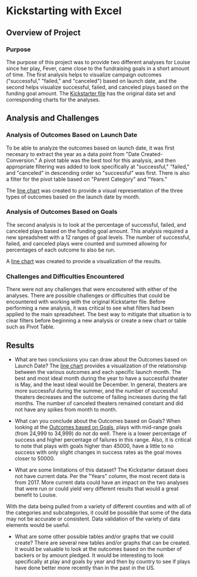 # Kickstarting with Excel

## Overview of Project

### Purpose
The purpose of this project was to provide two different analyses for Louise since her play, Fever, came close to the fundraising goals in a short amount of time. The first analysis helps to visualize campaign outcomes ("successful," "failed," and "canceled") based on launch date, and the second helps visualize successful, failed, and canceled plays based on the funding goal amount. The [Kickstarter file](Kickstarter_Challenge.zip) has the original data set and corresponding charts for the analyses. 

## Analysis and Challenges

### Analysis of Outcomes Based on Launch Date
To be able to analyze the outcomes based on launch date, it was first necesary to extract the year as a data point from "Date Created-Conversion." A pivot table was the best tool for this analysis, and then appropriate filtering was added to look specifically at "successful," "failed," and "canceled" in descending order so "successful" was first. There is also a filter for the pivot table based on "Parent Category" and "Years."

The [line chart](resources/Theater_Outcomes_vs_Launch.png) was created to provide a visual representation of the three types of outcomes based on the launch date by month. 

### Analysis of Outcomes Based on Goals
The second analysis is to look at the percentage of successful, failed, and canceled plays based on the funding goal amount. This analysis required a new spreadsheet with a 12 ranges of goal levels. The number of successful, failed, and canceled plays were counted and summed allowing for percentages of each outcome to also be run. 

A [line chart](resources/Outcomes_vs_Goals.png) was created to provide a visualization of the results.

### Challenges and Difficulties Encountered
There were not any challenges that were encoutered with either of the analyses. There are possible challenges or difficulties that could be encountered with working with the original Kickstarter file. Before performing a new analysis, it was critical to see what filters had been applied to the main spreadsheet. The best way to mitigate that situation is to clear filters before beginning a new analysis or create a new chart or table such as Pivot Table. 

## Results

- What are two conclusions you can draw about the Outcomes based on Launch Date?
The [line chart](resources/Theater_Outcomes_vs_Launch.png) provides a visualization of the relationship between the various outcomes and each specific launch month. The best and most ideal month during the year to have a successful theater is May, and the least ideal would be December. In general, theaters are more successful during the summer, and the number of successful theaters decreases and the outcome of failing increases during the fall months. The number of canceled theaters remained constant and did not have any spikes from month to month. 

- What can you conclude about the Outcomes based on Goals?
When looking at the [Outcomes based on Goals](resources/Outcomes_vs_Goals.png), plays with mid-range goals (from 24,999 to 34,999) do not do well. There is a lower percentage of success and higher percentage of failures in this range. Also, it is critical to note that plays with goals higher than 45000, have a little to no success with only slight changes in success rates as the goal moves closer to 50000. 

- What are some limitations of this dataset?
The Kickstarter dataset does not have current data. Per the "Years" column, the most recent data is from 2017. More current data could have an impact on the two analyses that were run or could yield very different results that would a great benefit to Louise. 

With the data being pulled from a variety of different counties and with all of the categories and subcategories, it could be possible that some of the data may not be accurate or consistent. Data validation of the variety of data elements would be useful. 

- What are some other possible tables and/or graphs that we could create?
There are several new tables and/or graphs that can be created. It would be valuable to look at the outcomes based on the number of backers or by amount pledged. It would be interesting to look specifically at play and goals by year and then by country to see if plays have done better more recently than in the past in the US. 

